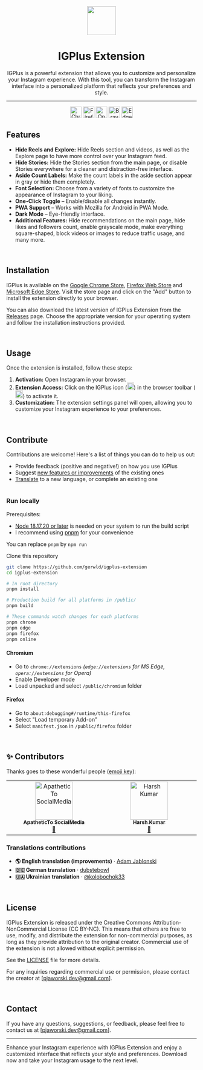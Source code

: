 <div align="center">
  <img src="https://raw.githubusercontent.com/gerwld/igplus-extension/8765ded5cef43659500cef369b9bfdc6b81d0b70/assets/img/logo.svg" width="76" height="76"/>
</div>

<h1 align="center">IGPlus Extension</h1> 
<p align="center">
  IGPlus is a powerful extension that allows you to customize and personalize your Instagram experience. With this tool, you can transform the Instagram interface into a personalized platform that reflects your preferences and style.
</p>

---

<p align="center">
  <a rel="noreferrer noopener" href="https://chromewebstore.google.com/detail/igplus-remove-instagram-r/dbbopjndlaginbghfoibbndhlbpdpapd"><img height="30px" alt="Chrome Web Store" src="https://img.shields.io/badge/Chrome-141e24.svg?&style=for-the-badge&logo=google-chrome&logoColor=white"></a>  
  <a rel="noreferrer noopener" href="https://addons.mozilla.org/en-US/firefox/addon/igplus-extension/"><img height="30px" alt="Firefox Add-ons" src="https://img.shields.io/badge/Firefox-141e24.svg?&style=for-the-badge&logo=firefox-browser&logoColor=white"></a>  
  <a rel="noreferrer noopener" href="https://chromewebstore.google.com/detail/igplus-remove-instagram-r/dbbopjndlaginbghfoibbndhlbpdpapd"><img height="30px" alt="Opera / Opera GX Browser" src="https://img.shields.io/badge/Opera-141e24.svg?&style=for-the-badge&logo=opera&logoColor=white"></a>
  <a rel="noreferrer noopener" href="https://chromewebstore.google.com/detail/igplus-remove-instagram-r/dbbopjndlaginbghfoibbndhlbpdpapd"><img height="30px" alt="Brave Browser" src="https://img.shields.io/badge/Brave-141e24.svg?&style=for-the-badge&logo=brave&logoColor=white"></a>  
  <a rel="noreferrer noopener" href="https://chromewebstore.google.com/detail/igplus-remove-instagram-r/dbbopjndlaginbghfoibbndhlbpdpapd"><img height="30px" alt="Edge Addons" src="https://img.shields.io/badge/Edge-141e24.svg?&style=for-the-badge&logo=e&logoColor=white"></a>  
</p>

## Features  

- **Hide Reels and Explore:** Hide Reels section and videos, as well as the Explore page to have more control over your Instagram feed.
- **Hide Stories:** Hide the Stories section from the main page, or disable Stories everywhere for a cleaner and distraction-free interface.
- **Aside Count Labels:** Make the count labels in the aside section appear in gray or hide them completely.
- **Font Selection:** Choose from a variety of fonts to customize the appearance of Instagram to your liking.
- **One-Click Toggle** – Enable/disable all changes instantly.  
- **PWA Support** – Works with Mozilla for Android in PWA Mode.
- **Dark Mode** – Eye-friendly interface.  
- **Additional Features:** Hide recommendations on the main page, hide likes and followers count, enable grayscale mode, make everything square-shaped, block videos or images to reduce traffic usage, and many more.
<br>

## Installation

IGPlus is available on the [Google Chrome Store](https://chrome.google.com/webstore/detail/igplus-remove-instagram-s/dbbopjndlaginbghfoibbndhlbpdpapd), [Firefox Web Store](https://addons.mozilla.org/en-US/firefox/addon/igplus-extension/) and [Microsoft Edge Store](https://chromewebstore.google.com/detail/igplus-remove-instagram-r/dbbopjndlaginbghfoibbndhlbpdpapd). Visit the store page and click on the "Add" button to install the extension directly to your browser.

You can also download the latest version of IGPlus Extension from the [Releases](https://github.com/gerwld/igplus-extension/releases) page. Choose the appropriate version for your operating system and follow the installation instructions provided.

<br>

## Usage

Once the extension is installed, follow these steps:

1. **Activation:** Open Instagram in your browser.
2. **Extension Access:** Click on the IGPlus icon (<img src="https://raw.githubusercontent.com/gerwld/igplus-extension/8765ded5cef43659500cef369b9bfdc6b81d0b70/assets/img/logo.svg" width="18" height="18"/>) in the browser toolbar (<img src="https://github.com/user-attachments/assets/8e11b0ed-4513-4809-b6d1-ab88d0f98d80" width="20" height="20"/>) to activate it.
3. **Customization:** The extension settings panel will open, allowing you to customize your Instagram experience to your preferences.



<br>

## Contribute

Contributions are welcome! Here's a list of things you can do to help us out:

-   Provide feedback (positive and negative!) on how you use IGPlus
-   Suggest [new features or improvements](https://github.com/gerwld/igplus-extension/issues) of the existing ones
-   [Translate](/src/_locales) to a new language, or complete an existing one

<h1> </h1>

### Run locally

Prerequisites:

-   [Node 18.17.20 or later](https://nodejs.org/en/download) is needed on your system to run the build script
-   I recommend using [pnpm](https://pnpm.io/installation) for your convenience

You can replace `pnpm` by `npm run`

Clone this repository

```bash
git clone https://github.com/gerwld/igplus-extension
cd igplus-extension
```

```bash
# In root directory
pnpm install

# Production build for all platforms in /public/
pnpm build

# These commands watch changes for each platforms
pnpm chrome
pnpm edge
pnpm firefox
pnpm online
```

#### Chromium

-   Go to `chrome://extensions` _(`edge://extensions` for MS Edge, `opera://extensions` for Opera)_
-   Enable Developer mode
-   Load unpacked and select `/public/chromium` folder

#### Firefox

-   Go to `about:debugging#/runtime/this-firefox`
-   Select "Load temporary Add-on"
-   Select `manifest.json` in `/public/firefox` folder

<br>

## ✨ Contributors

Thanks goes to these wonderful people ([emoji key](https://allcontributors.org/docs/en/emoji-key)):

<!-- ALL-CONTRIBUTORS-LIST:START - Do not remove or modify this section -->
<!-- prettier-ignore-start -->
<!-- markdownlint-disable -->
<table>
  <tbody>
    <tr>
      <td align="center" valign="top" width="14.28%"><a href="https://github.com/ApatheticToSocialMedia"><img src="https://avatars.githubusercontent.com/u/194858144?v=4?s=100" width="100px;" alt="ApatheticTo SocialMedia"/><br /><sub><b>ApatheticTo SocialMedia</b></sub></a><br /><a href="https://github.com/gerwld/igplus-extension/issues?q=author%3AApatheticToSocialMedia" title="Bug reports">🐛</a></td>
      <td align="center" valign="top" width="14.28%"><a href="http://www.hkumar.me"><img src="https://avatars.githubusercontent.com/u/11796657?v=4?s=100" width="100px;" alt="Harsh Kumar"/><br /><sub><b>Harsh Kumar</b></sub></a><br /><a href="https://github.com/gerwld/igplus-extension/issues?q=author%3Ahkumar1993" title="Bug reports">🐛</a></td>
    </tr>
  </tbody>
</table>

<!-- markdownlint-restore -->
<!-- prettier-ignore-end -->

<!-- ALL-CONTRIBUTORS-LIST:END -->

<h3>Translations contributions</h3>

- **🌎 English translation (improvements)** · [Adam Jablonski](https://github.com/gerwld/igplus-extension/tree/main/src/_locales/en)
- **🇩🇪 German translation** · [dubstebowl](https://github.com/gerwld/igplus-extension/tree/main/src/_locales/de)
- **🇺🇦 Ukrainian translation** · [@kolobochok33](https://github.com/gerwld/igplus-extension/tree/main/src/_locales/uk) 

<br>

## License

IGPlus Extension is released under the Creative Commons Attribution-NonCommercial License (CC BY-NC). This means that others are free to use, modify, and distribute the extension for non-commercial purposes, as long as they provide attribution to the original creator. Commercial use of the extension is not allowed without explicit permission.

See the [LICENSE](LICENSE) file for more details.

For any inquiries regarding commercial use or permission, please contact the creator at [pjaworski.dev@gmail.com].

<br>

## Contact

If you have any questions, suggestions, or feedback, please feel free to contact us at [pjaworski.dev@gmail.com].

---

Enhance your Instagram experience with IGPlus Extension and enjoy a customized interface that reflects your style and preferences. Download now and take your Instagram usage to the next level.


